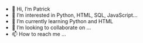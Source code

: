 - 👋 Hi, I’m Patrick
- 👀 I’m interested in Python, HTML, SQL, JavaScript...
- 🌱 I’m currently learning Python and HTML
- 💞️ I’m looking to collaborate on ...
- 📫 How to reach me ...

<!---
rodriguezpatrick/rodriguezpatrick is a ✨ special ✨ repository because its `README.md` (this file) appears on your GitHub profile.
You can click the Preview link to take a look at your changes.
--->
